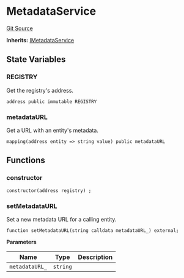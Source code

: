 # MetadataService
[Git Source](https://github.com/symbioticfi/core/blob/34733e78ecb0c08640f857df155aa6d467dd9462/src/contracts/service/MetadataService.sol)

**Inherits:**
[IMetadataService](/Users/andreikorokhov/symbiotic/core/docs/autogen/src/src/interfaces/service/IMetadataService.sol/interface.IMetadataService.md)


## State Variables
### REGISTRY
Get the registry's address.


```solidity
address public immutable REGISTRY
```


### metadataURL
Get a URL with an entity's metadata.


```solidity
mapping(address entity => string value) public metadataURL
```


## Functions
### constructor


```solidity
constructor(address registry) ;
```

### setMetadataURL

Set a new metadata URL for a calling entity.


```solidity
function setMetadataURL(string calldata metadataURL_) external;
```
**Parameters**

|Name|Type|Description|
|----|----|-----------|
|`metadataURL_`|`string`||


